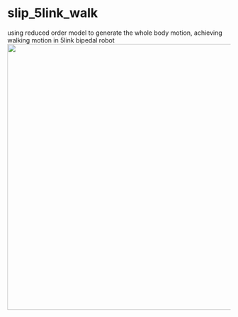 # slip_5link_walk
using reduced order model to generate the whole body motion, achieving walking motion in 5link bipedal robot
<img src="https://github.com/user-attachments/assets/024ee166-907b-4d36-83a5-5ee034a7e8c9" width="600px" />

